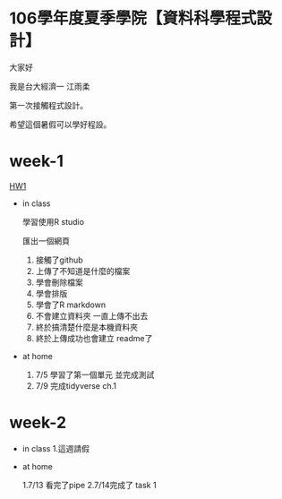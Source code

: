 # 106學年度夏季學院【資料科學程式設計】
大家好

我是台大經濟一 江雨柔 

第一次接觸程式設計。

希望這個暑假可以學好程設。

# week-1

[HW1](https://stephanie0324.github.io/summer-class/week-1/hw1)

* in class
  
  學習使用R studio

  匯出一個網頁

   1. 接觸了github
   2. 上傳了不知道是什麼的檔案
   3. 學會刪除檔案
   4. 學會排版
   5. 學會了R markdown
   6. 不會建立資料夾 一直上傳不出去
   7. 終於搞清楚什麼是本機資料夾
   8. 終於上傳成功也會建立 readme了
  
* at home
    
    1. 7/5 學習了第一個單元 並完成測試
    2. 7/9 完成tidyverse ch.1
    
# week-2 


* in class
 1.這週請假
 
* at home
 
  1.7/13 看完了pipe
  2.7/14完成了 task 1
  
